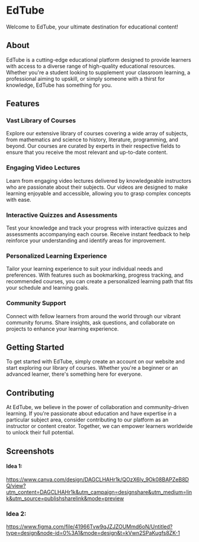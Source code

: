# EdTube

Welcome to EdTube, your ultimate destination for educational content!

## About

EdTube is a cutting-edge educational platform designed to provide learners with access to a diverse range of high-quality educational resources. Whether you're a student looking to supplement your classroom learning, a professional aiming to upskill, or simply someone with a thirst for knowledge, EdTube has something for you.

## Features

### Vast Library of Courses

Explore our extensive library of courses covering a wide array of subjects, from mathematics and science to history, literature, programming, and beyond. Our courses are curated by experts in their respective fields to ensure that you receive the most relevant and up-to-date content.

### Engaging Video Lectures

Learn from engaging video lectures delivered by knowledgeable instructors who are passionate about their subjects. Our videos are designed to make learning enjoyable and accessible, allowing you to grasp complex concepts with ease.

### Interactive Quizzes and Assessments

Test your knowledge and track your progress with interactive quizzes and assessments accompanying each course. Receive instant feedback to help reinforce your understanding and identify areas for improvement.

### Personalized Learning Experience

Tailor your learning experience to suit your individual needs and preferences. With features such as bookmarking, progress tracking, and recommended courses, you can create a personalized learning path that fits your schedule and learning goals.

### Community Support

Connect with fellow learners from around the world through our vibrant community forums. Share insights, ask questions, and collaborate on projects to enhance your learning experience.

## Getting Started

To get started with EdTube, simply create an account on our website and start exploring our library of courses. Whether you're a beginner or an advanced learner, there's something here for everyone.

## Contributing

At EdTube, we believe in the power of collaboration and community-driven learning. If you're passionate about education and have expertise in a particular subject area, consider contributing to our platform as an instructor or content creator. Together, we can empower learners worldwide to unlock their full potential.

## Screenshots

#### Idea 1: 
https://www.canva.com/design/DAGCLHAHr1k/QOzX6ly_9Ok08BAPZeB8DQ/view?utm_content=DAGCLHAHr1k&utm_campaign=designshare&utm_medium=link&utm_source=publishsharelink&mode=preview

### Idea 2:
https://www.figma.com/file/41966Tvw9qJZJZOUMmd6oN/Untitled?type=design&node-id=0%3A1&mode=design&t=kVwn2SPaKugfs8ZK-1


